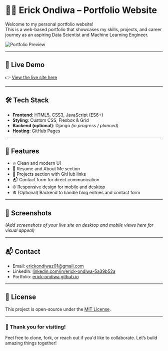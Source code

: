 # 🧑‍💻 Erick Ondiwa – Portfolio Website

Welcome to my personal portfolio website!  
This is a web-based portfolio that showcases my skills, projects, and career journey as an aspiring Data Scientist and Machine Learning Engineer.

![Portfolio Preview](./preview.png) <!-- Replace with actual screenshot if available -->

---

## 🚀 Live Demo
👉 [View the live site here](https://erick-ondiwa.github.io/Potforlio-Website)

---

## 🛠️ Tech Stack

- **Frontend**: HTML5, CSS3, JavaScript (ES6+)
- **Styling**: Custom CSS, Flexbox & Grid
- **Backend (optional)**: Django *(in progress / planned)*  
- **Hosting**: GitHub Pages

---

## 🧩 Features

- 🔥 Clean and modern UI
- 📄 Resume and About Me section
- 📁 Projects section with GitHub links
- 📬 Contact form for direct communication
- 🌐 Responsive design for mobile and desktop
- ⚙️ (Optional) Backend to handle blog entries and contact form

---

## 📸 Screenshots

*(Add screenshots of your live site on desktop and mobile views here for visual appeal)*

---

## 📬 Contact

- Email: [erickondiwaz01@gmail.com](mailto:erickondiwaz01@gmail.com)
- LinkedIn: [linkedin.com/in/erick-ondiwa-5a39b52a](https://linkedin.com/in/erick-ondiwa-5a39b52a)
- Portfolio: [erick-ondiwa.github.io](https://erick-ondiwa.github.io/Potforlio-Website)

---

## 📜 License

This project is open-source under the [MIT License](LICENSE).

---

### 🙌 Thank you for visiting!
Feel free to clone, fork, or reach out if you'd like to collaborate. Let’s build amazing things together!
